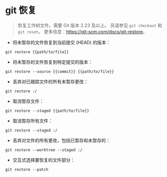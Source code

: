 # git 恢复

> 恢复工作树文件。需要 Git 版本 2.23 及以上。
> 另请参见 `git checkout` 和 `git reset`。
> 更多信息：<https://git-scm.com/docs/git-restore>。

- 将未暂存的文件恢复到当前提交 (HEAD) 的版本：

`git restore {{path/to/file}}`

- 将未暂存的文件恢复到特定提交的版本：

`git restore --source {{commit}} {{path/to/file}}`

- 丢弃对已跟踪文件的所有未暂存更改：

`git restore :/`

- 取消暂存文件：

`git restore --staged {{path/to/file}}`

- 取消暂存所有文件：

`git restore --staged :/`

- 丢弃对文件的所有更改，包括已暂存和未暂存的：

`git restore --worktree --staged :/`

- 交互式选择要恢复的文件部分：

`git restore --patch`